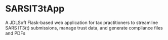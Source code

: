 # SARSIT3tApp
A JDLSoft Flask-based web application for tax practitioners to streamline SARS IT3(t) submissions, manage trust data, and generate compliance files and PDFs
